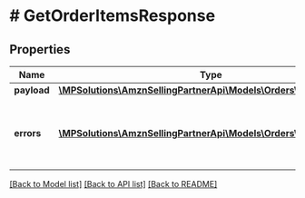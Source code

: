 # # GetOrderItemsResponse

## Properties

Name | Type | Description | Notes
------------ | ------------- | ------------- | -------------
**payload** | [**\MPSolutions\AmznSellingPartnerApi\Models\Orders\OrderItemsList**](OrderItemsList.md) |  | [optional]
**errors** | [**\MPSolutions\AmznSellingPartnerApi\Models\Orders\Error[]**](Error.md) | A list of error responses returned when a request is unsuccessful. | [optional]

[[Back to Model list]](../../README.md#models) [[Back to API list]](../../README.md#endpoints) [[Back to README]](../../README.md)
